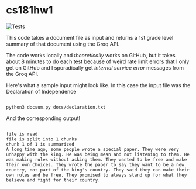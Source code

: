 # cs181hw1

![Tests](https://github.com/RowanGray472/cs181hw1/actions/workflows/tests.yml/badge.svg)
 
This code takes a document file as input and returns a 1st grade level summary of that document using the Groq API. 

The code works locally and *theoretically* works on GitHub, but it takes about 8 minutes to do each test because of weird rate limit errors that I only get on GitHub and I sporadically get *internal service error* messages from the Groq API.

Here's what a sample input might look like. In this case the input file was the Declaration of Independence

```

python3 docsum.py docs/declaration.txt

```
And the corresponding output!

```

file is read
file is split into 1 chunks
chunk 1 of 1 is summarized
A long time ago, some people wrote a special paper. They were very unhappy with the king. He was being mean and not listening to them. He was making rules without asking them. They wanted to be free and make their own choices. They wrote the paper to say they want to be a new country, not part of the king's country. They said they can make their own rules and be free. They promised to always stand up for what they believe and fight for their country.

```
